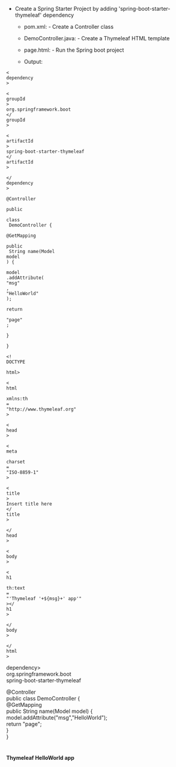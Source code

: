 - Create a Spring Starter Project by adding 'spring-boot-starter-thymeleaf' dependency
    
    - pom.xml: - Create a Controller class
    
    - DemoController.java: - Create a Thymeleaf HTML template
    
    - page.html: - Run the Spring boot project
    
    - Output:

```
<
dependency
>

<
groupId
>
org.springframework.boot
</
groupId
>

<
artifactId
>
spring-boot-starter-thymeleaf
</
artifactId
>

</
dependency
>

@Controller

public
 
class
 DemoController {

@GetMapping

public
 String name(Model 
model
) {

model
.addAttribute(
"msg"
,
"HelloWorld"
);

return
 
"page"
;

}

}

<!
DOCTYPE
 
html>

<
html
 
xmlns:th
=
"http://www.thymeleaf.org"
>

<
head
>

<
meta
 
charset
=
"ISO-8859-1"
>

<
title
>
Insert title here
</
title
>

</
head
>

<
body
>

<
h1
 
th:text
=
"'Thymeleaf '+${msg}+' app'"
></
h1
>

</
body
>

</
html
>

```

dependency>  
<groupId>org.springframework.boot</groupId>  
<artifactId>spring-boot-starter-thymeleaf</artifactId>  
</dependency>
 
@Controller  
public class DemoController {  
@GetMapping  
public String name(Model model) {  
model.addAttribute("msg","HelloWorld");  
return "page";  
}  
}
 
<!DOCTYPE html>  
<html xmlns:th="http://www.thymeleaf.org">  
<head>  
<meta charset="ISO-8859-1">  
<title>Insert title here</title>  
</head>  
<body>  
<h1 th:text="'Thymeleaf '+${msg}+' app'"></h1>  
</body>  
</html>
 
**Thymeleaf HelloWorld app**

